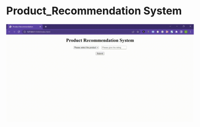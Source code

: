 # Product_Recommendation System
![](https://github.com/sayantikag98/Product_Recommendation/blob/main/demo.gif)
